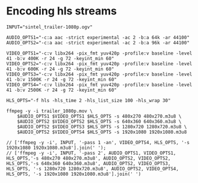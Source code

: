 # Encoding hls streams

    INPUT="sintel_trailer-1080p.ogv"

    AUDIO_OPTS1="-c:a aac -strict experimental -ac 2 -b:a 64k -ar 44100"
    AUDIO_OPTS2="-c:a aac -strict experimental -ac 2 -b:a 96k -ar 44100"

    VIDEO_OPTS1="-c:v libx264 -pix_fmt yuv420p -profile:v baseline -level 41 -b:v 400K -r 24 -g 72 -keyint_min 60"
    VIDEO_OPTS2="-c:v libx264 -pix_fmt yuv420p -profile:v baseline -level 41 -b:v 600K -r 24 -g 72 -keyint_min 60"
    VIDEO_OPTS3="-c:v libx264 -pix_fmt yuv420p -profile:v baseline -level 41 -b:v 1500K -r 24 -g 72 -keyint_min 60"
    VIDEO_OPTS4="-c:v libx264 -pix_fmt yuv420p -profile:v baseline -level 41 -b:v 2500K -r 24 -g 72 -keyint_min 60"

    HLS_OPTS="-f hls -hls_time 2 -hls_list_size 100 -hls_wrap 30"

    ffmpeg -y -i trailer_1080p.mov \
        $AUDIO_OPTS1 $VIDEO_OPTS1 $HLS_OPTS -s 480x270 480x270.m3u8 \
        $AUDIO_OPTS2 $VIDEO_OPTS2 $HLS_OPTS -s 640x360 640x360.m3u8 \
        $AUDIO_OPTS2 $VIDEO_OPTS3 $HLS_OPTS -s 1280x720 1280x720.m3u8 \
        $AUDIO_OPTS2 $VIDEO_OPTS4 $HLS_OPTS -s 1920x1080 1920x1080.m3u8

    // ['ffmpeg -y -i', INPUT, '-pass 1 -an', VIDEO_OPTS4, HLS_OPTS, '-s 1920x1080 1920x1080.m3u8'].join(' ');
    // ['ffmpeg -y -i', INPUT, '-pass 2', AUDIO_OPTS1, VIDEO_OPTS1, HLS_OPTS,'-s 480x270 480x270.m3u8', AUDIO_OPTS2, VIDEO_OPTS2, HLS_OPTS,'-s 640x360 640x360.m3u8', AUDIO_OPTS2, VIDEO_OPTS3, HLS_OPTS, '-s 1280x720 1280x720.m3u8', AUDIO_OPTS2, VIDEO_OPTS4, HLS_OPTS, '-s 1920x1080 1920x1080.m3u8'].join(' ')
